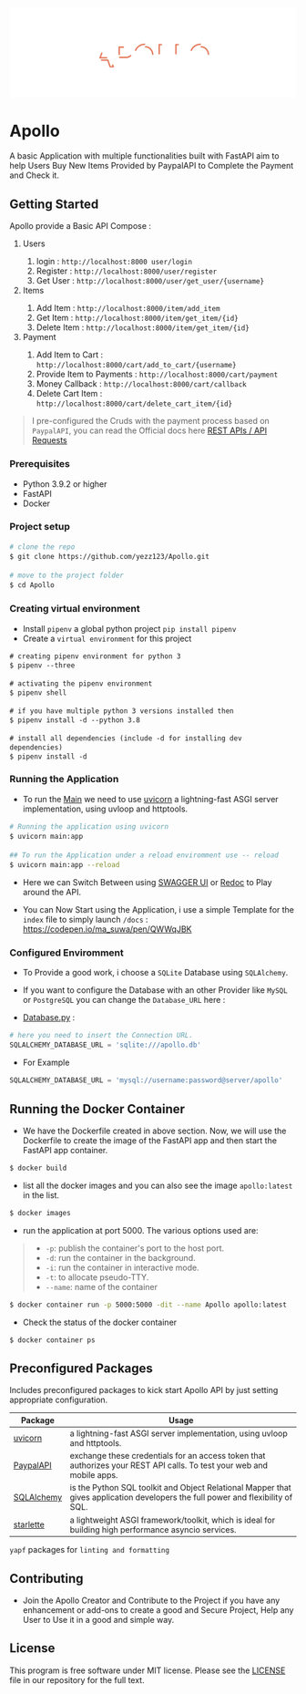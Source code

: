![apollo](.github/header.svg)

# Apollo

A basic Application with multiple functionalities built with FastAPI aim to help Users Buy New Items Provided by PaypalAPI to Complete the Payment and Check it.

## Getting Started

Apollo provide a Basic API Compose :

<ol>
    <li>Users</li>
<ol>
        <li>login : <code>http://localhost:8000 user/login</code> </li>
        <li>Register : <code>http://localhost:8000/user/register</code></li>
        <li>Get User : <code>http://localhost:8000/user/get_user/{username}</code></li>
</ol>
    <li>Items</li>
<ol>
        <li>Add Item : <code>http://localhost:8000/item/add_item</code></li>
        <li>Get Item : <code>http://localhost:8000/item/get_item/{id}</code></li>
        <li>Delete Item : <code>http://localhost:8000/item/get_item/{id}</code></li>
</ol>
    <li>Payment</li>
<ol>
        <li>Add Item to Cart : <code>http://localhost:8000/cart/add_to_cart/{username}</code></li>
        <li>Provide Item to Payments : <code>http://localhost:8000/cart/payment</code></li>
        <li>Money Callback : <code>http://localhost:8000/cart/callback</code></li>
        <li>Delete Cart Item : <code>http://localhost:8000/cart/delete_cart_item/{id}</code></li>
</ol>
</ol>

> I pre-configured the Cruds with the payment process based on `PaypalAPI`, you can read the Official docs here [REST APIs / API Requests](https://developer.paypal.com/docs/api/reference/api-requests/)

### Prerequisites

- Python 3.9.2 or higher
- FastAPI
- Docker

### Project setup

```sh
# clone the repo
$ git clone https://github.com/yezz123/Apollo.git

# move to the project folder
$ cd Apollo
```

### Creating virtual environment

- Install `pipenv` a global python project `pip install pipenv`
- Create a `virtual environment` for this project

```shell
# creating pipenv environment for python 3
$ pipenv --three

# activating the pipenv environment
$ pipenv shell

# if you have multiple python 3 versions installed then
$ pipenv install -d --python 3.8

# install all dependencies (include -d for installing dev dependencies)
$ pipenv install -d
```

### Running the Application

- To run the [Main](main.py) we need to use [uvicorn](https://www.uvicorn.org/) a lightning-fast ASGI server implementation, using uvloop and httptools.

```sh
# Running the application using uvicorn
$ uvicorn main:app

## To run the Application under a reload enviromment use -- reload
$ uvicorn main:app --reload
```

- Here we can Switch Between using [SWAGGER UI](https://swagger.io/tools/swagger-ui/) or [Redoc](https://redocly.github.io/redoc/) to Play around the API.

- You can Now Start using the Application, i use a simple Template for the `index` file to simply launch `/docs` : <https://codepen.io/ma_suwa/pen/QWWqJBK>

### Configured Enviromment

- To Provide a good work, i choose a `SQLite` Database using `SQLAlchemy`.
- If you want to configure the Database with an other Provider like `MySQL` or `PostgreSQL` you can change the `Database_URL` here :

- [Database.py](data/database.py) :

```py
# here you need to insert the Connection URL.
SQLALCHEMY_DATABASE_URL = 'sqlite:///apollo.db'
```

- For Example

```py
SQLALCHEMY_DATABASE_URL = 'mysql://username:password@server/apollo'
```

## Running the Docker Container

- We have the Dockerfile created in above section. Now, we will use the Dockerfile to create the image of the FastAPI app and then start the FastAPI app container.

```sh
$ docker build
```

- list all the docker images and you can also see the image `apollo:latest` in the list.

```sh
$ docker images
```

- run the application at port 5000. The various options used are:

> - `-p`: publish the container's port to the host port.
> - `-d`: run the container in the background.
> - `-i`: run the container in interactive mode.
> - `-t`: to allocate pseudo-TTY.
> - `--name`: name of the container

```sh
$ docker container run -p 5000:5000 -dit --name Apollo apollo:latest
```

- Check the status of the docker container

```sh
$ docker container ps
```

## Preconfigured Packages

Includes preconfigured packages to kick start Apollo API by just setting appropriate configuration.

| Package                                                      | Usage                                                                                                                           |
| ------------------------------------------------------------ | ------------------------------------------------------------------------------------------------------------------------------- |
| [uvicorn](https://www.uvicorn.org/)                          | a lightning-fast ASGI server implementation, using uvloop and httptools.                                                        |
| [PaypalAPI](https://developer.paypal.com/docs/api/overview/) | exchange these credentials for an access token that authorizes your REST API calls. To test your web and mobile apps.           |
| [SQLAlchemy](https://www.sqlalchemy.org/)                    | is the Python SQL toolkit and Object Relational Mapper that gives application developers the full power and flexibility of SQL. |
| [starlette](https://www.starlette.io/)                       | a lightweight ASGI framework/toolkit, which is ideal for building high performance asyncio services.                            |

`yapf` packages for `linting and formatting`

## Contributing

- Join the Apollo Creator and Contribute to the Project if you have any enhancement or add-ons to create a good and Secure Project, Help any User to Use it in a good and simple way.

## License

This program is free software under MIT license. Please see the [LICENSE](LICENSE) file in our repository for the full text.
